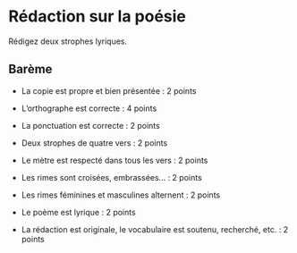 # Rédaction sur la poésie

Rédigez deux strophes lyriques.

## Barème

- La copie est propre et bien présentée : 2 points
- L’orthographe est correcte : 4 points
- La ponctuation est correcte : 2 points

- Deux strophes de quatre vers : 2 points
- Le mètre est respecté dans tous les vers : 2 points
- Les rimes sont croisées, embrassées... : 2 points
- Les rimes féminines et masculines alternent : 2 points

- Le poème est lyrique : 2 points
- La rédaction est originale, le vocabulaire est soutenu, recherché, etc. : 2 points